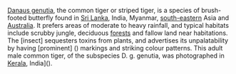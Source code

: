 [Danaus genutia](), the common tiger or striped tiger, is a species of brush-footed butterfly found in [Sri Lanka](), India, 
Myanmar, [south-eastern]() Asia and [Australia](). It prefers areas of moderate to heavy rainfall, and typical habitats include 
scrubby jungle, deciduous [forests]() and fallow land near habitations. The [insect] sequesters toxins from plants, and 
advertises its unpalatability by having [prominent] () markings and striking colour patterns. This adult male common tiger,
of the subspecies D. g. genutia, was photographed in [Kerala](), India]().
